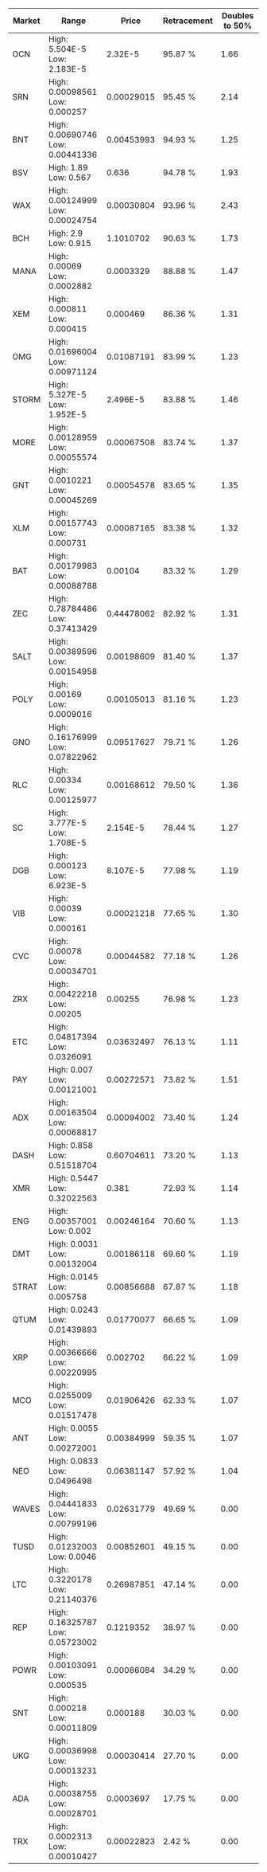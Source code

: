 | Market | Range | Price| Retracement | Doubles to 50% |
| --- | --- | --- | --- | --- |
| OCN | High: 5.504E-5<br />Low: 2.183E-5 | 2.32E-5 | 95.87 % | 1.66 |
| SRN | High: 0.00098561<br />Low: 0.000257 | 0.00029015 | 95.45 % | 2.14 |
| BNT | High: 0.00690746<br />Low: 0.00441336 | 0.00453993 | 94.93 % | 1.25 |
| BSV | High: 1.89<br />Low: 0.567 | 0.636 | 94.78 % | 1.93 |
| WAX | High: 0.00124999<br />Low: 0.00024754 | 0.00030804 | 93.96 % | 2.43 |
| BCH | High: 2.9<br />Low: 0.915 | 1.1010702 | 90.63 % | 1.73 |
| MANA | High: 0.00069<br />Low: 0.0002882 | 0.0003329 | 88.88 % | 1.47 |
| XEM | High: 0.000811<br />Low: 0.000415 | 0.000469 | 86.36 % | 1.31 |
| OMG | High: 0.01696004<br />Low: 0.00971124 | 0.01087191 | 83.99 % | 1.23 |
| STORM | High: 5.327E-5<br />Low: 1.952E-5 | 2.496E-5 | 83.88 % | 1.46 |
| MORE | High: 0.00128959<br />Low: 0.00055574 | 0.00067508 | 83.74 % | 1.37 |
| GNT | High: 0.0010221<br />Low: 0.00045269 | 0.00054578 | 83.65 % | 1.35 |
| XLM | High: 0.00157743<br />Low: 0.000731 | 0.00087165 | 83.38 % | 1.32 |
| BAT | High: 0.00179983<br />Low: 0.00088788 | 0.00104 | 83.32 % | 1.29 |
| ZEC | High: 0.78784486<br />Low: 0.37413429 | 0.44478062 | 82.92 % | 1.31 |
| SALT | High: 0.00389596<br />Low: 0.00154958 | 0.00198609 | 81.40 % | 1.37 |
| POLY | High: 0.00169<br />Low: 0.0009016 | 0.00105013 | 81.16 % | 1.23 |
| GNO | High: 0.16176999<br />Low: 0.07822962 | 0.09517627 | 79.71 % | 1.26 |
| RLC | High: 0.00334<br />Low: 0.00125977 | 0.00168612 | 79.50 % | 1.36 |
| SC | High: 3.777E-5<br />Low: 1.708E-5 | 2.154E-5 | 78.44 % | 1.27 |
| DGB | High: 0.000123<br />Low: 6.923E-5 | 8.107E-5 | 77.98 % | 1.19 |
| VIB | High: 0.00039<br />Low: 0.000161 | 0.00021218 | 77.65 % | 1.30 |
| CVC | High: 0.00078<br />Low: 0.00034701 | 0.00044582 | 77.18 % | 1.26 |
| ZRX | High: 0.00422218<br />Low: 0.00205 | 0.00255 | 76.98 % | 1.23 |
| ETC | High: 0.04817394<br />Low: 0.0326091 | 0.03632497 | 76.13 % | 1.11 |
| PAY | High: 0.007<br />Low: 0.00121001 | 0.00272571 | 73.82 % | 1.51 |
| ADX | High: 0.00163504<br />Low: 0.00068817 | 0.00094002 | 73.40 % | 1.24 |
| DASH | High: 0.858<br />Low: 0.51518704 | 0.60704611 | 73.20 % | 1.13 |
| XMR | High: 0.5447<br />Low: 0.32022563 | 0.381 | 72.93 % | 1.14 |
| ENG | High: 0.00357001<br />Low: 0.002 | 0.00246164 | 70.60 % | 1.13 |
| DMT | High: 0.0031<br />Low: 0.00132004 | 0.00186118 | 69.60 % | 1.19 |
| STRAT | High: 0.0145<br />Low: 0.005758 | 0.00856688 | 67.87 % | 1.18 |
| QTUM | High: 0.0243<br />Low: 0.01439893 | 0.01770077 | 66.65 % | 1.09 |
| XRP | High: 0.00366666<br />Low: 0.00220995 | 0.002702 | 66.22 % | 1.09 |
| MCO | High: 0.0255009<br />Low: 0.01517478 | 0.01906426 | 62.33 % | 1.07 |
| ANT | High: 0.0055<br />Low: 0.00272001 | 0.00384999 | 59.35 % | 1.07 |
| NEO | High: 0.0833<br />Low: 0.0496498 | 0.06381147 | 57.92 % | 1.04 |
| WAVES | High: 0.04441833<br />Low: 0.00799196 | 0.02631779 | 49.69 % | 0.00 |
| TUSD | High: 0.01232003<br />Low: 0.0046 | 0.00852601 | 49.15 % | 0.00 |
| LTC | High: 0.3220178<br />Low: 0.21140376 | 0.26987851 | 47.14 % | 0.00 |
| REP | High: 0.16325787<br />Low: 0.05723002 | 0.1219352 | 38.97 % | 0.00 |
| POWR | High: 0.00103091<br />Low: 0.000535 | 0.00086084 | 34.29 % | 0.00 |
| SNT | High: 0.000218<br />Low: 0.00011809 | 0.000188 | 30.03 % | 0.00 |
| UKG | High: 0.00036998<br />Low: 0.00013231 | 0.00030414 | 27.70 % | 0.00 |
| ADA | High: 0.00038755<br />Low: 0.00028701 | 0.0003697 | 17.75 % | 0.00 |
| TRX | High: 0.0002313<br />Low: 0.00010427 | 0.00022823 | 2.42 % | 0.00 |
